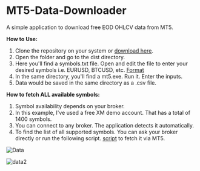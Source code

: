 # MT5-Data-Downloader
A simple application to download free EOD OHLCV data from MT5.

**How to Use:**
1. Clone the repository on your system or [download here](https://drive.google.com/file/d/1PWYY6tp-RgO6L1SkSTNcWdYXSIBlMihA/view?usp=sharing).
2. Open the folder and go to the dist directory. 
3. Here you'll find a symbols.txt file. Open and edit the file to enter your desired symbols i.e. EURUSD, BTCUSD, etc. [Format](https://github.com/AsgherAli/MT5-Data-Downloader/blob/main/dist/SymbolsREADME.txt)
4. In the same directory, you'll find a mt5.exe. Run it. Enter the inputs.
5. Data would be saved in the same directory as a .csv file.

**How to fetch ALL available symbols:**
1. Symbol availability depends on your broker.
2. In this example, I've used a free XM demo account. That has a total of 1400 symbols.
3. You can connect to any broker. The application detects it automatically. 
4. To find the list of all supported symbols. You can ask your broker directly or run the following script. [script](https://github.com/AsgherAli/MT5-Data-Downloader/blob/main/symbols.py) to fetch it via MT5.

![Data](https://user-images.githubusercontent.com/35127781/191589700-88e883a0-4bdc-45d1-9059-50f039a5e1fe.PNG)

![data2](https://user-images.githubusercontent.com/35127781/191589757-3c7cc6b9-f613-412f-b3e4-3b0f101896b8.PNG)
